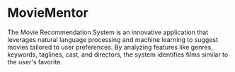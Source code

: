 # MovieMentor
The Movie Recommendation System is an innovative application that leverages natural language processing and machine learning to suggest movies tailored to user preferences. By analyzing features like genres, keywords, taglines, cast, and directors, the system identifies films similar to the user's favorite.
